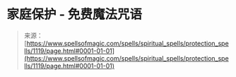<!--yml

category: 未分类

date: 2024-06-12 18:33:56

-->

# 家庭保护 - 免费魔法咒语

> 来源：[https://www.spellsofmagic.com/spells/spiritual_spells/protection_spells/1119/page.html#0001-01-01](https://www.spellsofmagic.com/spells/spiritual_spells/protection_spells/1119/page.html#0001-01-01)
